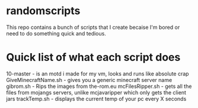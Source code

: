 # randomscripts

This repo contains a bunch of scripts that I create becaise I'm bored or need to do something quick and tedious.

# Quick list of what each script does

10-master - is an motd i made for my vm, looks and runs like absolute crap
GiveMinecraftName.sh - gives you a generic minecraft server name
gibrom.sh - Rips the images from the-rom.eu
mcFilesRipper.sh - gets all the files from mojangs servers, unlike mcjavaripper which only gets the client jars
trackTemp.sh - displays the current temp of your pc every X seconds
